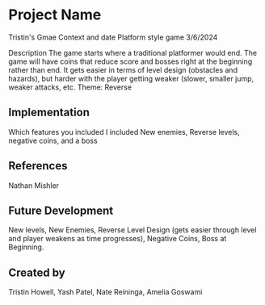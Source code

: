 # Project Name
Tristin's Gmae
Context and date
Platform style game  3/6/2024

Description
The game starts where a traditional platformer would end. The game will have coins that reduce score and bosses right at the beginning rather than end. It gets easier in terms of level design (obstacles and hazards), but harder with the player getting weaker (slower, smaller jump, weaker attacks, etc. 
Theme: Reverse

## Implementation
Which features you included
I included New enemies, Reverse levels, negative coins, and a boss

## References
Nathan Mishler

## Future Development
New levels, New Enemies, Reverse Level Design (gets easier through level and player weakens as time progresses), Negative Coins, Boss at Beginning.

## Created by
Tristin Howell, Yash Patel, Nate Reininga, Amelia Goswami
